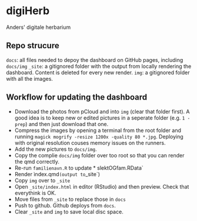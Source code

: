 # digiHerb
Anders' digitale herbarium

## Repo strucure

`docs`: all files needed to depoy the dashboard on GitHub pages, including `docs/img`
`_site`: a gitignored folder with the output from locally rendering the dashboard. Content is deleted for every new render.
`img`: a gitignored folder with all the images. 

## Workflow for updating the dashboard
- Download the photos from pCloud and into `img` (clear that folder first). A good idea is to keep new or edited pictures in a seperate folder (e.g. `1 - prep`) and then just download that one. 
- Compress the images by opening a terminal from the root folder and running `magick mogrify -resize 1200x -quality 80 *.jpg`. Deploying with original resolution couses memory issues on the runners.
- Add the new pictures to `docs/img`.
- Copy the complie `docs/img` folder over too root so that you can render the qmd correctly.
- Re-run `familienavn.R` to update * slektOGfam.RData`
- Render ìndex.qmd` (output to `_site`)
- Copy `img` over to `_site`
- Open `_site/index.html` in editor (RStudio) and then preview. Check that everythink is OK.
- Move files from `_site` to replace those in `docs`
- Push to github. Github deploys from `docs`.
- Clear `_site` and `img` to save local disc space.
